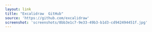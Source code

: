 ```yaml
---
layout: link
title: "Excalidraw  GitHub"
source: 'https://github.com/excalidraw'
screenshot: 'screenshots/8bb3e1c7-9e33-49b3-b1d3-cd942494451f.jpg'
---
```


